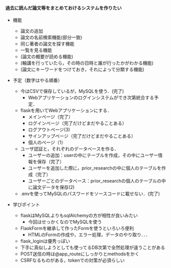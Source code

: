 #### 過去に読んだ論文等をまとめておけるシステムを作りたい
* 機能
    * 論文の追加
    * 論文の名前検索機能(部分一致)
    * 同じ著者の論文を探す機能
    * 一覧を見る機能
    * (論文の概要が読める機能)
    * (輪講を行っていたら，その時の日時と誰が行ったかがわかる機能)
    * (論文にキーワードをつけておき，それによって分類する機能)

* 予定（数字はやる順番）
    * 今はCSVで保存しているが，MySQLを使う．(完了)
        * Webアプリケーションのログインシステムができ次第統合する予定．
    * flaskを用いてWebアプリケーションにする．
        * メインページ（完了）
        * ログインページ（完了だけどまだやることある）
        * ログアウトページ(3)
        * サインアップページ（完了だけどまだやることある）
        * 個人のページ（1）
    * ユーザ認証と，それぞれのデータベースを作る．
        * ユーザーの追加：userの中にテーブルを作成，その中にユーザー情報を保存（完了）
        * ユーザーを追加した際に，prior_researchの中に個人のテーブルを作成（完了）
        * ユーザーごとのデータベース：prior_researchの個人のテーブルの中に論文データを保存(2)
    * .envを使ってMySQLのパスワードをソースコードに載せない．(完了)

* 学びポイント
    * flaskはMySQLよりもsqlAlchemyの方が相性が良いみたい
        * 今回はせっかくなのでMySQLを使う
    * FlaskFormを継承して作ったFormを使うといろいろ便利
        * HTMLのFormの作成や，エラー処理，データのやり取り．．．
    * flask_loginは優秀っぽい
    * 下手に真似しようとしても使ってるDB次第で全然処理が違うことがある
    * POST送信の時は@app_routeにしっかりとmethodsをかく
    * CSRFなるものがある，tokenでの対策が必須らしい
